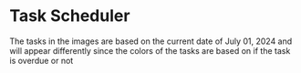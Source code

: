 <h1>Task Scheduler</h1>
<p>The tasks in the images are based on the current date of July 01, 2024 and will appear differently since the colors of the tasks are based on if the task is overdue or not</p>
